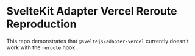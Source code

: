 # SvelteKit Adapter Vercel Reroute Reproduction

This repo demonstrates that `@sveltejs/adapter-vercel` currently doesn't work with the `reroute` hook. 